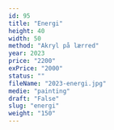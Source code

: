 ```yaml
---
id: 95
title: "Energi"
height: 40
width: 50
method: "Akryl på lærred"
year: 2023
price: "2200"
exPrice: "2000"
status: ""
fileName: "2023-energi.jpg"
medie: "painting"
draft: "False"
slug: "energi"
weight: "150"
---
```

